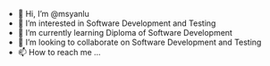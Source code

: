 - 👋 Hi, I’m @msyanlu
- 👀 I’m interested in Software Development and Testing
- 🌱 I’m currently learning Diploma of Software Development
- 💞️ I’m looking to collaborate on Software Development and Testing
- 📫 How to reach me ...

<!---
msyanlu/msyanlu is a ✨ special ✨ repository because its `README.md` (this file) appears on your GitHub profile.
You can click the Preview link to take a look at your changes.
--->
